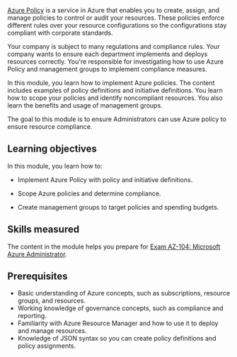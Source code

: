 [Azure Policy](https://azure.microsoft.com/services/azure-policy/) is a service in Azure that enables you to create, assign, and manage policies to control or audit your resources. These policies enforce different rules over your resource configurations so the configurations stay compliant with corporate standards. 

Your company is subject to many regulations and compliance rules. Your company wants to ensure each department implements and deploys resources correctly. You're responsible for investigating how to use Azure Policy and management groups to implement compliance measures.

In this module, you learn how to implement Azure policies. The content includes examples of policy definitions and initiative definitions. You learn how to scope your policies and identify noncompliant resources. You also learn the benefits and usage of management groups.

The goal to this module is to ensure Administrators can use Azure policy to ensure resource compliance. 

## Learning objectives

In this module, you learn how to:

- Implement Azure Policy with policy and initiative definitions.

- Scope Azure policies and determine compliance.

- Create management groups to target policies and spending budgets.

## Skills measured

The content in the module helps you prepare for [Exam AZ-104: Microsoft Azure Administrator](/certifications/exams/az-104). 

## Prerequisites

- Basic understanding of Azure concepts, such as subscriptions, resource groups, and resources.
- Working knowledge of governance concepts, such as compliance and reporting. 
- Familiarity with Azure Resource Manager and how to use it to deploy and manage resources.
- Knowledge of JSON syntax so you can create policy definitions and policy assignments.

